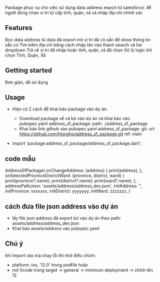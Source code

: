 Package phục vụ cho việc sử dụng data address export từ salesforce.
để người dùng chọn vị trí từ cấp tỉnh, quận, xã và nhập địa chỉ chính xác

## Features
Đọc data address từ data đã export
init vị trí đã có sẵn để show thông tin sẵn có
Tìm kiếm địa chỉ bằng cách nhập tên vào thanh search và list dropdown
Trả về vị trí đã nhập hoặc tỉnh, quận, xã đã chọn
Xử lý logic khi chọn Tỉnh, Quận, Xã
## Getting started
Đơn giản, dễ sử dụng

## Usage
- Hiện có 2 cách để khai báo package vào dự án:
  + Download package về và bỏ vào dự án và khai báo vào pubspec.yaml
    address_sf_package:
      path: ./address_sf_package
  + Khai báo link github vào pubspec.yaml
    address_sf_package:
    git:
        url: https://github.com/hlongho/address_sf_package.git
        ref: main

- import 'package:address_sf_package/address_sf_package.dart';

## code mẫu
AddressSfPackage(
  onChangeAddress: (address) {
      print(address); 
  },
  onSelectedProvinceDistrictWard: (province, district, ward) {
      print(province?.name);
      print(district?.name);
      print(ward?.name);
  },
  addressPathJson: 'assets/address/address_dev.json',
  initAddress: '',
  initProvince: xxxxxxx,
  initDistrict: yyyyyyy,
  initWard: zzzzzzz,
)
  
## cách đưa file json address vào dự án
- lấy file json address đã export bỏ vào dự án theo path: assets/address/address_dev.json
- Khai báo assets/address vào pubspec.yaml

## Chú ý
khi import vào mà chạy lỗi thì nhớ điều chỉnh:
- platform :ios, '12.0' trong podfile
hoặc 
- mở Xcode trong target -> general -> minimum deployment -> chỉnh lên 12
